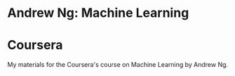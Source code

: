 # Andrew Ng: Machine Learning
# Coursera

My materials for the Coursera's course on Machine Learning by Andrew Ng.
